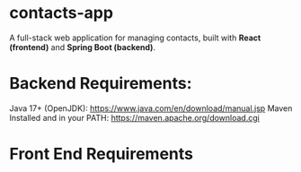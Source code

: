 # contacts-app
A full-stack web application for managing contacts, built with **React (frontend)** and **Spring Boot (backend)**.

# Backend Requirements:
Java 17+ (OpenJDK): https://www.java.com/en/download/manual.jsp
Maven Installed and in your PATH: https://maven.apache.org/download.cgi

# Front End Requirements
